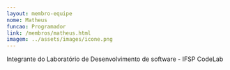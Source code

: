 ```yaml
---
layout: membro-equipe
nome: Matheus
funcao: Programador
link: /membros/matheus.html
imagem: ../assets/images/icone.png
---
```

Integrante do Laboratório de Desenvolvimento de software - IFSP CodeLab